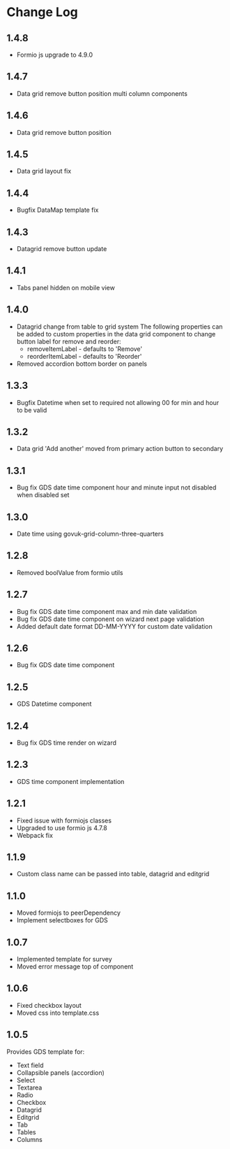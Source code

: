 # Change Log
## 1.4.8
- Formio js upgrade to 4.9.0

## 1.4.7
- Data grid remove button position multi column components

## 1.4.6
- Data grid remove button position

## 1.4.5
- Data grid layout fix

## 1.4.4
- Bugfix DataMap template fix

## 1.4.3
- Datagrid remove button update

## 1.4.1
- Tabs panel hidden on mobile view

## 1.4.0
- Datagrid change from table to grid system
  The following properties can be added to custom properties in the data grid component to change button label for remove and reorder:
  - removeItemLabel - defaults to 'Remove'
  - reorderItemLabel - defaults to 'Reorder'
- Removed accordion bottom border on panels

## 1.3.3
- Bugfix Datetime when set to required not allowing 00 for min and hour to be valid

## 1.3.2
- Data grid 'Add another' moved from primary action button to secondary

## 1.3.1
- Bug fix GDS date time component hour and minute input not disabled when disabled set

## 1.3.0
- Date time using govuk-grid-column-three-quarters

## 1.2.8
- Removed boolValue from formio utils

## 1.2.7
- Bug fix GDS date time component max and min date validation
- Bug fix GDS date time component on wizard next page validation
- Added default date format DD-MM-YYYY for custom date validation

## 1.2.6
- Bug fix GDS date time component

## 1.2.5
- GDS Datetime component

## 1.2.4
- Bug fix GDS time render on wizard

## 1.2.3
- GDS time component implementation

## 1.2.1
- Fixed issue with formiojs classes
- Upgraded to use formio js 4.7.8
- Webpack fix

## 1.1.9
- Custom class name can be passed into table, datagrid and editgrid

## 1.1.0
- Moved formiojs to peerDependency
- Implement selectboxes for GDS

## 1.0.7
- Implemented template for survey
- Moved error message top of component

## 1.0.6
- Fixed checkbox layout
- Moved css into template.css

## 1.0.5
Provides GDS template for:
* Text field
* Collapsible panels (accordion)
* Select
* Textarea
* Radio
* Checkbox
* Datagrid
* Editgrid
* Tab
* Tables
* Columns
